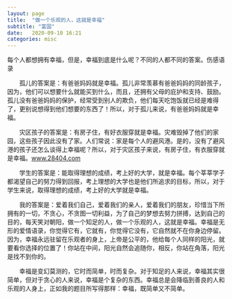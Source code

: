 ```yaml
---
layout: page
title:  "做一个乐观的人，这就是幸福"
subtitle: "富国"
date:   2020-09-10 16:21 
categories: misc
---
```


每个人都想拥有幸福，但是，幸福到底是什么呢？不同的人都不同的答案。伤感语录

　　孤儿的答案是：有爸爸妈妈就是幸福。孤儿非常羡慕有爸爸妈妈的同龄孩子，因为，他们可以想要什么就能买到什么，而且，还拥有父母的庇护和支持、鼓励。孤儿没有爸爸妈妈的保护，经常受到别人的欺负，他们每天吃饱饭就已经是难得了，更别说想得到他们想要的东西了！所以，对于孤儿来说，有爸爸妈妈就是幸福。

　　灾区孩子的答案是：有房子住，有好衣服穿就是幸福。灾难毁掉了他们的家园，这些孩子因此没有了家。人们常说：家是每个人的避风港。是的，没有了避风港的孩子还怎么谈得上幸福呢？所以，对于灾区孩子来说，有房子住，有衣服穿就是幸福。www.28404.com

　　学生的答案是：能取得理想的成绩，考上好的大学，就是幸福。每个莘莘学子都渴望自己的努力得到回报，考上理想的大学也是他们所追求的目标，所以，对于学生来说，取得理想的成绩，考上好的大学就是幸福。

　　我的答案是：爱着我们自己，爱着我们的亲人，爱着我们的朋友，珍惜当下所拥有的一切，不贪心，不贪图一切利益，为了自己的梦想去努力拼搏，达到自己的目的，每天笑对朝阳，做一个知足的人，做一个乐观的人，这就是幸福。幸福是无形的爱情语录，你觉得它有，它就有，你觉得它没有，它自然就不在你身边停留。因为，幸福永远驻留在乐观者的身上，上帝是公平的，他给每个人同样的阳光，就要看你选择的位置了！你站在中间，阳光自然会追随你，相反，你站在角落，阳光是找不到你的。

　　幸福是变幻莫测的，它时而简单，时而复杂。对于知足的人来说，幸福其实很简单，但对于贪心的人来说，幸福是个复杂的东西。幸福总是会降临到善良的人和乐观的人身上，正如我的题目所写得那样：幸福，既简单又不简单。
